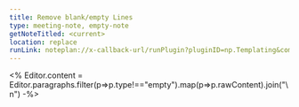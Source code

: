 ```yaml
---
title: Remove blank/empty Lines
type: meeting-note, empty-note
getNoteTitled: <current>
location: replace
runLink: noteplan://x-callback-url/runPlugin?pluginID=np.Templating&command=templateRunner&arg0=Remove%20blank%2Fempty%20Lines&arg1=true
---
```

<% Editor.content = Editor.paragraphs.filter(p=>p.type!=="empty").map(p=>p.rawContent).join("\n") -%>